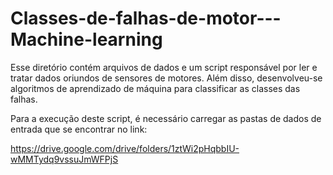 # Classes-de-falhas-de-motor---Machine-learning
Esse diretório contém arquivos de dados e um script responsável por ler e tratar dados oriundos de sensores de motores. Além disso, desenvolveu-se algoritmos de aprendizado de máquina para classificar as classes das falhas. 


Para a execução deste script, é necessário carregar as pastas de dados de entrada que se encontrar no link:

https://drive.google.com/drive/folders/1ztWi2pHqbbIU-wMMTydq9vssuJmWFPjS

